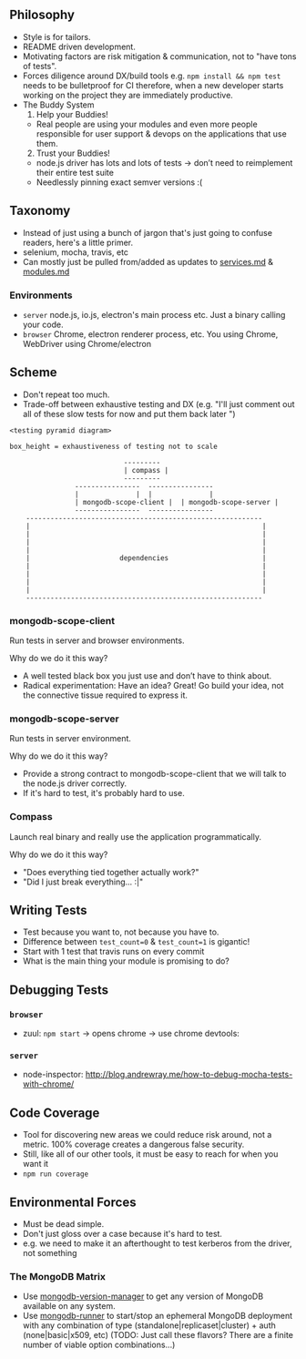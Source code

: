 ## Philosophy

- Style is for tailors.
- README driven development.
- Motivating factors are risk mitigation & communication,
  not to "have tons of tests".
- Forces diligence around DX/build tools e.g.
  `npm install && npm test` needs to be bulletproof for CI
  therefore, when a new developer starts working on the project
  they are immediately productive.
- The Buddy System
  1. Help your Buddies!
    - Real people are using your modules and even more people
      responsible for user support & devops on the applications
      that use them.
  2. Trust your Buddies!
    - node.js driver has lots and lots of tests -> don’t need to
      reimplement their entire test suite
    - Needlessly pinning exact semver versions :(

## Taxonomy

- Instead of just using a bunch of jargon that's just going to
  confuse readers, here's a little primer.
- selenium, mocha, travis, etc
- Can mostly just be pulled from/added as updates to
[services.md][services.md] & [modules.md][modules.md]

### Environments

- `server` node.js, io.js, electron's main process etc. Just
  a binary calling your code.
- `browser` Chrome, electron renderer process, etc.
  You using Chrome, WebDriver using Chrome/electron

## Scheme

- Don't repeat too much.
- Trade-off between exhaustive testing and DX (e.g. "I'll just comment out all of these slow tests for now and put them back later <never puts them back>")

```
<testing pyramid diagram>

box_height = exhaustiveness of testing not to scale

                            ---------
                            | compass |
                            ---------
                ----------------  ----------------
                |              |  |              |
                | mongodb-scope-client |  | mongodb-scope-server |
                ----------------  ----------------
    ----------------------------------------------------------
    |                                                         |
    |                                                         |
    |                                                         |
    |                                                         |
    |                      dependencies                       |
    |                                                         |
    |                                                         |
    |                                                         |
    |                                                         |
    ----------------------------------------------------------
```

### mongodb-scope-client

Run tests in server and browser environments.

Why do we do it this way?

- A well tested black box you just use and don’t have to think about.
- Radical experimentation: Have an idea? Great!  Go build your idea,
  not the connective tissue required to express it.

### mongodb-scope-server

Run tests in server environment.

Why do we do it this way?

- Provide a strong contract to mongodb-scope-client that we will
  talk to the node.js driver correctly.
- If it's hard to test, it's probably hard to use.

### Compass

Launch real binary and really use the application programmatically.

Why do we do it this way?

- "Does everything tied together actually work?"
- "Did I just break everything... :|"

## Writing Tests

- Test because you want to, not because you have to.
- Difference between `test_count=0` & `test_count=1` is gigantic!
- Start with 1 test that travis runs on every commit
- What is the main thing your module is promising to do?

## Debugging Tests

### `browser`

- zuul: `npm start` -> opens chrome -> use chrome devtools:

<screenshot>

### `server`

- node-inspector: http://blog.andrewray.me/how-to-debug-mocha-tests-with-chrome/

## Code Coverage

- Tool for discovering new areas we could reduce risk around,
  not a metric. 100% coverage creates a dangerous false security.
- Still, like all of our other tools, it must be easy to reach for when you
  want it
- `npm run coverage`

<screenshot of lcov html report>

## Environmental Forces

- Must be dead simple.
- Don't just gloss over a case because it's hard to test.
- e.g. we need to make it an afterthought to test kerberos from
  the driver, not something

### The MongoDB Matrix

- Use [mongodb-version-manager][mongodb-version-manager] to get any
  version of MongoDB available on any system.
- Use [mongodb-runner][mongodb-runner] to start/stop an ephemeral
  MongoDB deployment with any combination of type
  (standalone|replicaset|cluster) + auth (none|basic|x509, etc)
  (TODO: Just call these flavors? There are a finite number of
  viable option combinations...)



[services.md]: https://github.com/mongodb-js/mongodb-js/blob/master/docs/services.md
[modules.md]: https://github.com/mongodb-js/mongodb-js/blob/master/docs/modules.md
[mongodb-dbpath]: https://github.com/mongodb-js/mongodb-dbpath
[mongodb-version-manager]: https://github.com/mongodb-js/mongodb-version-manager
[mongodb-runner]: https://github.com/mongodb-js/mongodb-runner
